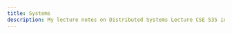 ```yaml
---
title: Systems
description: My lecture notes on Distributed Systems Lecture CSE 535 in Stony Brook Grad Program
---
```

